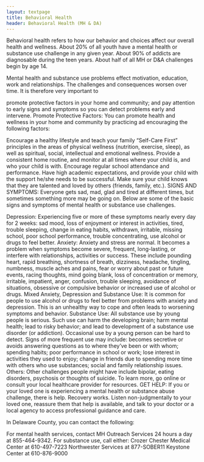 ```yaml
---
layout: textpage
title: Behavioral Health
header: Behavioral Health (MH & DA)
---
```


Behavioral health refers to how our behavior and choices affect our overall health and wellness. About 20% of all youth have a mental health or substance use challenge in any given year. About 90% of addicts are diagnosable during the teen years. About half of all MH or D&A challenges begin by age 14.

Mental health and substance use problems effect motivation, education, work and relationships. The challenges and consequences worsen over time. It is therefore very important to

promote protective factors in your home and community; and
pay attention to early signs and symptoms so you can detect problems early and intervene.
Promote Protective Factors:
You can promote health and wellness in your home and community by practicing ad encouraging the following factors:

Encourage a healthy lifestyle and teach your family “Self-Care First” principles in the areas of physical wellness (nutrition, exercise, sleep), as well as spiritual, social, intellectual and emotional wellness.
Provide a consistent home routine, and monitor at all times where your child is, and who your child is with.
Encourage regular school attendance and performance. Have high academic expectations, and provide your child with the support he/she needs to be successful.
Make sure your child knows that they are talented and loved by others (friends, family, etc.).
SIGNS AND SYMPTOMS:
Everyone gets sad, mad, glad and tired at different times, but sometimes something more may be going on. Below are some of the basic signs and symptoms of mental health or substance use challenges.

Depression: Experiencing five or more of these symptoms nearly every day for 2 weeks: sad mood, loss of enjoyment or interest in activities, tired, trouble sleeping, change in eating habits, withdrawn, irritable, missing school, poor school performance, trouble concentrating, use alcohol or drugs to feel better.
Anxiety: Anxiety and stress are normal. It becomes a problem when symptoms become severe, frequent, long-lasting, or interfere with relationships, activities or success. These include pounding heart, rapid breathing, shortness of breath, dizziness, headache, tingling, numbness, muscle aches and pains, fear or worry about past or future events, racing thoughts, mind going blank, loss of concentration or memory, irritable, impatient, anger, confusion, trouble sleeping, avoidance of situations, obsessive or compulsive behavior or increased use of alcohol or drugs.
Mixed Anxiety, Depression and Substance Use: It is common for people to use alcohol or drugs to feel better from problems with anxiety and depression. This is an unhealthy way to cope and often leads to worsening symptoms and behavior.
Substance Use: All substance use by young people is serious. Such use can harm the developing brain; harm mental health; lead to risky behavior; and lead to development of a substance use disorder (or addiction). Occasional use by a young person can be hard to detect. Signs of more frequent use may include: becomes secretive or avoids answering questions as to where they’ve been or with whom; spending habits; poor performance in school or work; lose interest in activities they used to enjoy; change in friends due to spending more time with others who use substances; social and family relationship issues.
Others: Other challenges people might have include bipolar, eating disorders, psychosis or thoughts of suicide. To learn more, go online or consult your local healthcare provider for resources.
GET HELP:
If you or your loved one is experiencing a mental health or substance abuse challenge, there is help. Recovery works. Listen non-judgmentally to your loved one, reassure them that help is available, and talk to your doctor or a local agency to access professional guidance and care.

In Delaware County, you can contact the following:

For mental health services, contact MH Outreach Services 24 hours a day at 855-464-9342.
For substance use, call either:
Crozer Chester Medical Center at 610-497-7223
Northwester Services at 877-SOBER11
Keystone Center at 610-876-9000